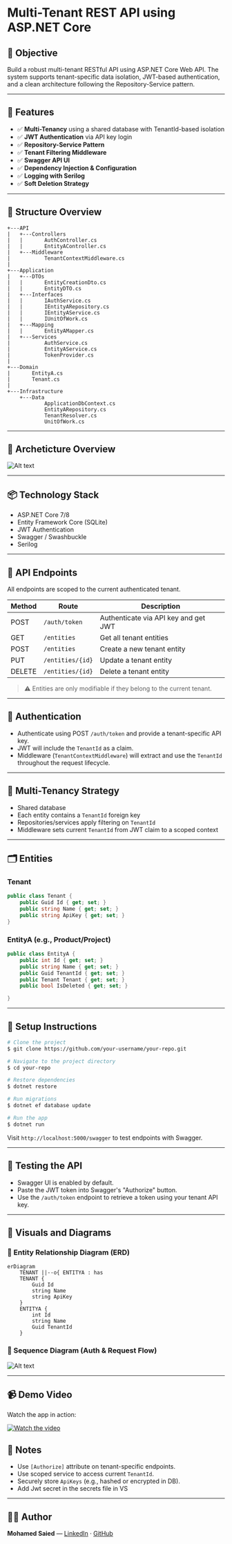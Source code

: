 ﻿# Multi-Tenant REST API using ASP.NET Core

## 🧭 Objective

Build a robust multi-tenant RESTful API using ASP.NET Core Web API. The system supports tenant-specific data isolation, JWT-based authentication, and a clean architecture following the Repository-Service pattern.

---

## 🧱 Features

* ✅ **Multi-Tenancy** using a shared database with TenantId-based isolation
* ✅ **JWT Authentication** via API key login
* ✅ **Repository-Service Pattern**
* ✅ **Tenant Filtering Middleware**
* ✅ **Swagger API UI**
* ✅ **Dependency Injection & Configuration**
* ✅ **Logging with Serilog** 
* ✅ **Soft Deletion Strategy** 

---

## 🧬 Structure Overview

```plaintext
+---API
|   +---Controllers
|   |       AuthController.cs
|   |       EntityAController.cs
|   +---Middleware
|           TenantContextMiddleware.cs
|
+---Application
|   +---DTOs
|   |       EntityCreationDto.cs
|   |       EntityDTO.cs
|   +---Interfaces
|   |       IAuthService.cs
|   |       IEntityARepository.cs
|   |       IEntityAService.cs
|   |       IUnitOfWork.cs
|   +---Mapping
|   |       EntityAMapper.cs
|   +---Services
|           AuthService.cs
|           EntityAService.cs
|           TokenProvider.cs
|
+---Domain
|       EntityA.cs
|       Tenant.cs
|
+---Infrastructure
    +---Data
            ApplicationDbContext.cs
            EntityARepository.cs
            TenantResolver.cs
            UnitOfWork.cs
```

---
## 🧬 Archeticture Overview

![Alt text](Multi-Tenant-API//Images//Flow.png)

---
## 📦 Technology Stack

* ASP.NET Core 7/8
* Entity Framework Core (SQLite)
* JWT Authentication
* Swagger / Swashbuckle
* Serilog

---

## 🧪 API Endpoints

All endpoints are scoped to the current authenticated tenant.

| Method | Route            | Description                          |
| ------ | ---------------- | ------------------------------------ |
| POST   | `/auth/token`    | Authenticate via API key and get JWT |
| GET    | `/entities`      | Get all tenant entities              |
| POST   | `/entities`      | Create a new tenant entity           |
| PUT    | `/entities/{id}` | Update a tenant entity               |
| DELETE | `/entities/{id}` | Delete a tenant entity               |

> ⚠️ Entities are only modifiable if they belong to the current tenant.

---

## 🔐 Authentication

* Authenticate using POST `/auth/token` and provide a tenant-specific API key.
* JWT will include the `TenantId` as a claim.
* Middleware (`TenantContextMiddleware`) will extract and use the `TenantId` throughout the request lifecycle.

---

## 🧠 Multi-Tenancy Strategy

* Shared database
* Each entity contains a `TenantId` foreign key
* Repositories/services apply filtering on `TenantId`
* Middleware sets current `TenantId` from JWT claim to a scoped context

---

## 🗂️ Entities

### Tenant

```csharp
public class Tenant {
    public Guid Id { get; set; }
    public string Name { get; set; }
    public string ApiKey { get; set; }
}
```

### EntityA (e.g., Product/Project)

```csharp
public class EntityA {
    public int Id { get; set; }
    public string Name { get; set; }
    public Guid TenantId { get; set; }
    public Tenant Tenant { get; set; }
    public bool IsDeleted { get; set; }

}
```

---

## 🔧 Setup Instructions

```bash
# Clone the project
$ git clone https://github.com/your-username/your-repo.git

# Navigate to the project directory
$ cd your-repo

# Restore dependencies
$ dotnet restore

# Run migrations 
$ dotnet ef database update

# Run the app
$ dotnet run
```

Visit `http://localhost:5000/swagger` to test endpoints with Swagger.

---

## 🧪 Testing the API

* Swagger UI is enabled by default.
* Paste the JWT token into Swagger's "Authorize" button.
* Use the `/auth/token` endpoint to retrieve a token using your tenant API key.

---


## 🧩 Visuals and Diagrams

### 📌 Entity Relationship Diagram (ERD)

```mermaid
erDiagram
    TENANT ||--o{ ENTITYA : has
    TENANT {
        Guid Id
        string Name
        string ApiKey
    }
    ENTITYA {
        int Id
        string Name
        Guid TenantId
    }
```

### 🔄 Sequence Diagram (Auth & Request Flow)

![Alt text](Multi-Tenant-API//Images//Request.png)


---
## 📹 Demo Video

Watch the app in action:

[![Watch the video](https://raw.githubusercontent.com/MSaiedd/Multi-Tenant-API/tree/master/Multi-Tenant-API/Images/Request.png)]([https://raw.githubusercontent.com/MSaiedd/Multi-Tenant-API/tree/master/Multi-Tenant-API/Images/SwaggerAPITesting.mp4](https://drive.google.com/file/d/15LTJQF3kxSskoZGLdGy7R9k5kWy7QnW-/view?usp=sharing))

## 📘 Notes

* Use `[Authorize]` attribute on tenant-specific endpoints.
* Use scoped service to access current `TenantId`.
* Securely store `ApiKeys` (e.g., hashed or encrypted in DB).
* Add Jwt secret in the secrets file in VS

---

## 👨‍💻 Author

**Mohamed Saied** — [LinkedIn](https://www.linkedin.com/in/mohamed-saied-cs/) · [GitHub](https://github.com/MSaiedd)
